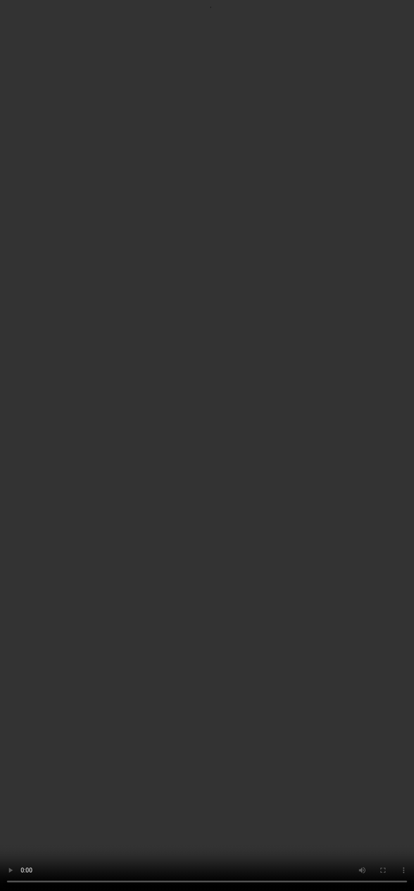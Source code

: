 # <span style="color:#364BC9">Welcome to Complex Prompting </span>

<video src="${PRIVATE_COMPLEX_PROMPTING_VIDEO_1}" frameborder="0" allowfullscreen style="position: absolute; top: 0; left: 0; width: 100%; height: 100%; border: none; object-fit: cover;" controls="" controlslist="nodownload nofullscreen" style="width: 100%" />

## <span style="color:#364BC9">Intro to the Course</span>

:::tip
* This course will zoom into the more advanced layer of prompting, i.e., Complex Prompting.
* Designed for professionals who are or are keen on building SFT datasets, and model evaluation.
* Learn how to: Design prompts that reveal model weaknesses.
* Ideal for anyone looking to become indispensable in the AI development pipeline.
:::

## <span style="color:#364BC9">Agenda of the Course</span>

:::tip
* What is complex prompting?
* Why learn complex prompting?
* Understanding complexity axes
* Prompt examples and refinement
* Live demo + Practice
:::

####